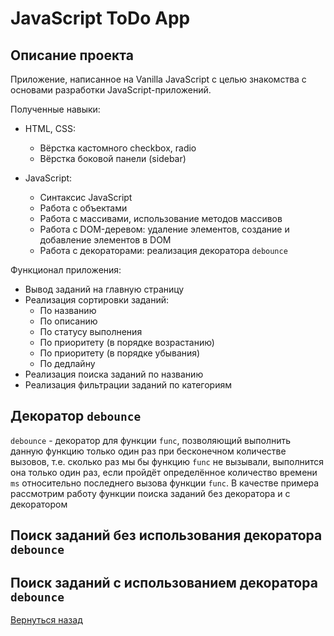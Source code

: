# JavaScript ToDo App

## Описание проекта

Приложение, написанное на Vanilla JavaScript с целью знакомства с основами разработки JavaScript-приложений.

Полученные навыки:

- HTML, CSS:
    - Вёрстка кастомного checkbox, radio
    - Вёрстка боковой панели (sidebar)

- JavaScript:
    - Синтаксис JavaScript
    - Работа с объектами
    - Работа с массивами, использование методов массивов
    - Работа с DOM-деревом: удаление элементов, создание и добавление элементов в DOM
    - Работа с декораторами: реализация декоратора `debounce`

Функционал приложения:
- Вывод заданий на главную страницу
- Реализация сортировки заданий:
    - По названию
    - По описанию
    - По статусу выполнения
    - По приоритету (в порядке возрастанию)
    - По приоритету (в порядке убывания)
    - По дедлайну
- Реализация поиска заданий по названию
- Реализация фильтрации заданий по категориям

## Декоратор `debounce`

`debounce` - декоратор для функции `func`, позволяющий выполнить данную функцию только один раз при бесконечном количестве вызовов, т.е. сколько раз мы бы функцию `func` не вызывали, выполнится она только один раз, если пройдёт определённое количество времени `ms` относительно последнего вызова функции `func`. В качестве примера рассмотрим работу функции поиска заданий без декоратора и с декоратором

## Поиск заданий без использования декоратора `debounce`

## Поиск заданий с использованием декоратора `debounce`

[Вернуться назад](/README.md)